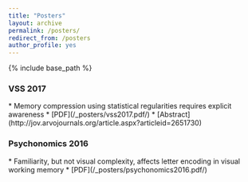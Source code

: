 ```yaml
---
title: "Posters"
layout: archive
permalink: /posters/
redirect_from: /posters
author_profile: yes
---
```


{% include base_path %}

<h3> VSS 2017 </h3>
* Memory compression using statistical regularities requires explicit awareness
  * [PDF](/_posters/vss2017.pdf/)
  * [Abstract](http://jov.arvojournals.org/article.aspx?articleid=2651730)

<h3> Psychonomics 2016 </h3>
* Familiarity, but not visual complexity, affects letter encoding in visual working memory
  * [PDF](/_posters/psychonomics2016.pdf/)
